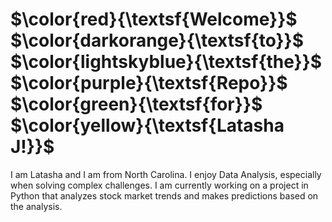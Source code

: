 # $\color{red}{\textsf{Welcome}}$ $\color{darkorange}{\textsf{to}}$ $\color{lightskyblue}{\textsf{the}}$ $\color{purple}{\textsf{Repo}}$ $\color{green}{\textsf{for}}$ $\color{yellow}{\textsf{Latasha J!}}$


I am Latasha and I am from North Carolina.  I enjoy Data Analysis, especially when solving complex challenges.  I am currently working on a project in Python that analyzes stock market trends and makes predictions based on the analysis.


